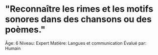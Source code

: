 # "Reconnaître les rimes et les motifs sonores dans des chansons ou des poèmes."

Âge: 6
Niveau: Expert
Matière: Langues et communication
Évalué par: Humain